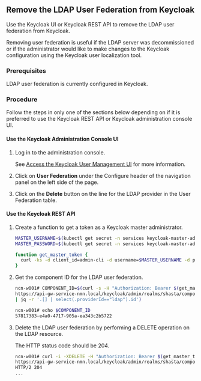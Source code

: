 ## Remove the LDAP User Federation from Keycloak

Use the Keycloak UI or Keycloak REST API to remove the LDAP user federation from Keycloak.

Removing user federation is useful if the LDAP server was decommissioned or if the administrator would like to make changes to the Keycloak configuration using the  Keycloak user localization tool.

### Prerequisites

LDAP user federation is currently configured in Keycloak.

### Procedure

Follow the steps in only one of the sections below depending on if it is preferred to use the Keycloak REST API or Keycloak administration console UI.


#### Use the Keycloak Administration Console UI

1.  Log in to the administration console.

    See [Access the Keycloak User Management UI](Access_the_Keycloak_User_Management_UI.md) for more information.

2.  Click on **User Federation** under the Configure header of the navigation panel on the left side of the page.

3.  Click on the **Delete** button on the line for the LDAP provider in the User Federation table.
  

#### Use the Keycloak REST API

1. Create a function to get a token as a Keycloak master administrator.

    ```bash
    MASTER_USERNAME=$(kubectl get secret -n services keycloak-master-admin-auth -ojsonpath='{.data.user}' | base64 -d)
    MASTER_PASSWORD=$(kubectl get secret -n services keycloak-master-admin-auth -ojsonpath='{.data.password}' | base64 -d)
    
    function get_master_token {
      curl -ks -d client_id=admin-cli -d username=$MASTER_USERNAME -d password=$MASTER_PASSWORD -d grant_type=password https://api-gw-service-nmn.local/keycloak/realms/master/protocol/openid-connect/token | python -c "import sys.json; print json.load(sys.stdin)['access_token']"
    }
    ```

2. Get the component ID for the LDAP user federation.

    ```bash
    ncn-w001# COMPONENT_ID=$(curl -s -H "Authorization: Bearer $(get_master_token)" \
    https://api-gw-service-nmn.local/keycloak/admin/realms/shasta/components \
    | jq -r '.[] | select(.providerId=="ldap").id')
    
    ncn-w001# echo $COMPONENT_ID
    57817383-e4a0-4717-905a-ea343c2b5722
    ```

3.  Delete the LDAP user federation by performing a DELETE operation on the LDAP resource.

    The HTTP status code should be 204.

    ```bash
    ncn-w001# curl -i -XDELETE -H "Authorization: Bearer $(get_master_token)" \
    https://api-gw-service-nmn.local/keycloak/admin/realms/shasta/components/$COMPONENT_ID
    HTTP/2 204
    ...
    ```



